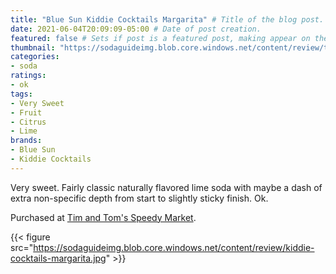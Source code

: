 ```yaml
---
title: "Blue Sun Kiddie Cocktails Margarita" # Title of the blog post.
date: 2021-06-04T20:09:09-05:00 # Date of post creation.
featured: false # Sets if post is a featured post, making appear on the home page side bar.
thumbnail: "https://sodaguideimg.blob.core.windows.net/content/review/thumbs/kiddie-cocktails-margarita.jpg" # Sets thumbnail image appearing inside card on homepage.
categories:
- soda
ratings:
- ok
tags:
- Very Sweet
- Fruit
- Citrus
- Lime
brands:
- Blue Sun
- Kiddie Cocktails
---
```


Very sweet. Fairly classic naturally flavored lime soda with maybe a dash of extra non-specific depth from start to slightly sticky finish. Ok.

Purchased at [Tim and Tom's Speedy Market](https://www.timandtomsspeedymarket.com/).

{{< figure src="https://sodaguideimg.blob.core.windows.net/content/review/kiddie-cocktails-margarita.jpg" >}}